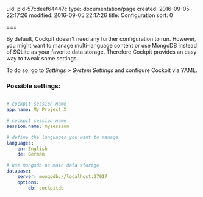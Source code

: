 uid: pid-57cdeef64447c
type: documentation/page
created: 2016-09-05 22:17:26
modified: 2016-09-05 22:17:26
title: Configuration
sort: 0

===

By default, Cockpit doesn't need any further configuration to run. However, you might want to manage multi-language content or use MongoDB instead of SQLite as your favorite data storage. Therefore Cockpit provides an easy way to tweak some settings.



To do so, go to _Settings > System Settings_ and configure Cockpit via YAML.


### Possible settings:

```yaml

# cockpit session name
app.name: My Project X

# cockpit session name
session.name: mysession

# define the languages you want to manage
languages:
    en: English
    de: German

# use mongodb as main data storage
database:    
    server: mongodb://localhost:27017
    options:
        db: cockpitdb
```
